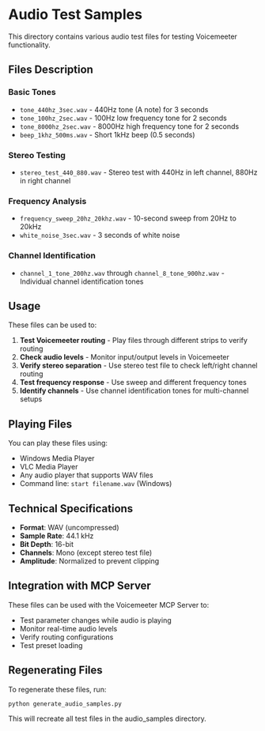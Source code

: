 # Audio Test Samples

This directory contains various audio test files for testing Voicemeeter functionality.

## Files Description

### Basic Tones
- `tone_440hz_3sec.wav` - 440Hz tone (A note) for 3 seconds
- `tone_100hz_2sec.wav` - 100Hz low frequency tone for 2 seconds  
- `tone_8000hz_2sec.wav` - 8000Hz high frequency tone for 2 seconds
- `beep_1khz_500ms.wav` - Short 1kHz beep (0.5 seconds)

### Stereo Testing
- `stereo_test_440_880.wav` - Stereo test with 440Hz in left channel, 880Hz in right channel

### Frequency Analysis
- `frequency_sweep_20hz_20khz.wav` - 10-second sweep from 20Hz to 20kHz
- `white_noise_3sec.wav` - 3 seconds of white noise

### Channel Identification
- `channel_1_tone_200hz.wav` through `channel_8_tone_900hz.wav` - Individual channel identification tones

## Usage

These files can be used to:

1. **Test Voicemeeter routing** - Play files through different strips to verify routing
2. **Check audio levels** - Monitor input/output levels in Voicemeeter
3. **Verify stereo separation** - Use stereo test file to check left/right channel routing
4. **Test frequency response** - Use sweep and different frequency tones
5. **Identify channels** - Use channel identification tones for multi-channel setups

## Playing Files

You can play these files using:
- Windows Media Player
- VLC Media Player
- Any audio player that supports WAV files
- Command line: `start filename.wav` (Windows)

## Technical Specifications

- **Format**: WAV (uncompressed)
- **Sample Rate**: 44.1 kHz
- **Bit Depth**: 16-bit
- **Channels**: Mono (except stereo test file)
- **Amplitude**: Normalized to prevent clipping

## Integration with MCP Server

These files can be used with the Voicemeeter MCP Server to:
- Test parameter changes while audio is playing
- Monitor real-time audio levels
- Verify routing configurations
- Test preset loading

## Regenerating Files

To regenerate these files, run:
```bash
python generate_audio_samples.py
```

This will recreate all test files in the audio_samples directory.
